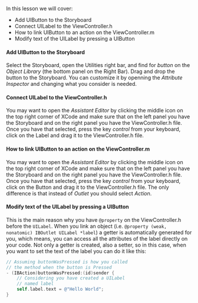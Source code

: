 In this lesson we will cover:

+ Add UIButton to the Storyboard
+ Connect UILabel to the ViewController.h
+ How to link UIButton to an action on the ViewController.m
+ Modify text of the UILabel by pressing a UIButton

#### Add UIButton to the Storyboard

Select the Storyboard, open the Utilities right bar, and find for *button* on the *Object Library* (the bottom panel on the Right Bar). Drag and drop the button to the Storyboard. You can customize it by openning the *Attribute Inspector* and changing what you consider is needed.

#### Connect UILabel to the ViewController.h

You may want to open the *Assistant Editor* by clicking the middle icon on the top right corner of XCode and make sure that on the left panel you have the Storyboard and on the right panel you have the ViewController.h file. Once you have that selected, press the key *control* from your keyboard, click on the Label and drag it to the ViewController.h file.

#### How to link UIButton to an action on the ViewController.m

You may want to open the *Assistant Editor* by clicking the middle icon on the top right corner of XCode and make sure that on the left panel you have the Storyboard and on the right panel you have the ViewController.h file. Once you have that selected, press the key *control* from your keyboard, click on the Button and drag it to the ViewController.h file. The only difference is that instead of *Outlet* you should select *Action*.

#### Modify text of the UILabel by pressing a UIButton

This is the main reason why you have `@property` on the ViewController.h before the `UILabel`. When you link an object (i.e. `@property (weak, nonatomic) IBOutlet UILabel *label`) a getter is automatically generated for you, which means, you can access all the attributes of the label directly on your code. Not only a getter is created, also a setter, so in this case, when you want to set the text of the label you can do it like this:

```objective-c
// Assuming buttonWasPressed is how you called
// the method when the button is Pressed
- (IBAction)buttonWasPressed:(id)sender {
    // Considering you have created a UILabel
    // named label
    self.label.text = @"Hello World";
}
```